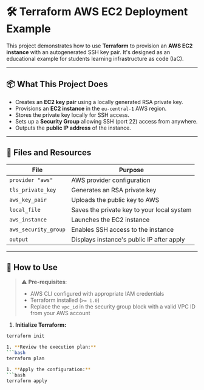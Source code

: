 # 🛠️ Terraform AWS EC2 Deployment Example

This project demonstrates how to use **Terraform** to provision an **AWS EC2 instance** with an autogenerated SSH key pair. It's designed as an educational example for students learning infrastructure as code (IaC).

---

## 📦 What This Project Does

- Creates an **EC2 key pair** using a locally generated RSA private key.
- Provisions an **EC2 instance** in the `eu-central-1` AWS region.
- Stores the private key locally for SSH access.
- Sets up a **Security Group** allowing SSH (port 22) access from anywhere.
- Outputs the **public IP address** of the instance.

---

## 📁 Files and Resources

| File                         | Purpose                                      |
|-----------------------------|----------------------------------------------|
| `provider "aws"`            | AWS provider configuration                   |
| `tls_private_key`           | Generates an RSA private key                 |
| `aws_key_pair`              | Uploads the public key to AWS                |
| `local_file`                | Saves the private key to your local system   |
| `aws_instance`              | Launches the EC2 instance                    |
| `aws_security_group`        | Enables SSH access to the instance           |
| `output`                    | Displays instance's public IP after apply    |

---

## 🚀 How to Use

> ⚠️ **Pre-requisites**:
> - AWS CLI configured with appropriate IAM credentials
> - Terraform installed (`>= 1.0`)
> - Replace the `vpc_id` in the security group block with a valid VPC ID from your AWS account

1. **Initialize Terraform:**
```bash
terraform init

1. **Review the execution plan:**
```bash
terraform plan

1. **Apply the configuration:**
```bash
terraform apply
